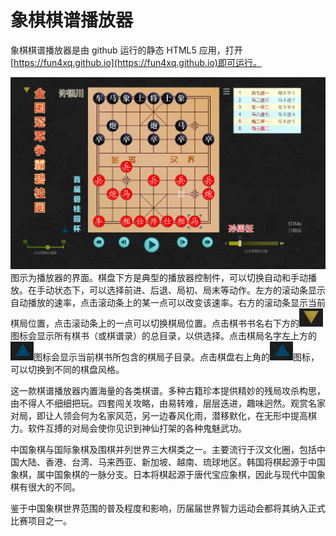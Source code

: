 # 象棋棋谱播放器

象棋棋谱播放器是由 github 运行的静态 HTML5 应用，打开[https://fun4xq.github.io](https://fun4xq.github.io)即可运行。

![alt 播放器界面](board.png)
图示为播放器的界面。棋盘下方是典型的播放器控制件，可以切换自动和手动播放。在手动状态下，可以选择前进、后退、局初、局末等动作。左方的滚动条显示自动播放的速率，点击滚动条上的某一点可以改变该速率。右方的滚动条显示当前棋局位置，点击滚动条上的一点可以切换棋局位置。点击棋书书名右下方的![alt 棋书选择](bookChooser.png)图标会显示所有棋书（或棋谱录）的总目录，以供选择。点击棋局名字左上方的![alt 棋局选择](gameChooser.png)图标会显示当前棋书所包含的棋局子目录。点击棋盘右上角的![alt 风格选择](themeChooser.png)图标，可以切换到不同的棋盘风格。

这一款棋谱播放器内置海量的各类棋谱。多种古籍珍本提供精妙的残局攻杀构思，由不得人不细细把玩。四套闯关攻略，由易转难，层层迭进，趣味迥然。观赏名家对局，即让人领会何为名家风范，另一边春风化雨，潜移默化，在无形中提高棋力。软件互搏的对局会使你见识到神仙打架的各种鬼魅武功。

中国象棋与国际象棋及围棋并列世界三大棋类之一。主要流行于汉文化圈，包括中国大陆、香港、台湾、马来西亚、新加坡、越南、琉球地区。韩国将棋起源于中国象棋，属中国象棋的一脉分支。日本将棋起源于唐代宝应象棋，因此与现代中国象棋有很大的不同。

鉴于中国象棋世界范围的普及程度和影响，历届届世界智力运动会都将其纳入正式比赛项目之一。
